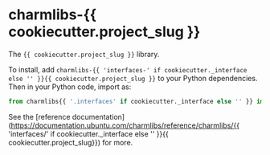 # charmlibs-{{ cookiecutter.project_slug }}

The `{{ cookiecutter.project_slug }}` library.

To install, add `charmlibs-{{ 'interfaces-' if cookiecutter._interface else '' }}{{ cookiecutter.project_slug }}` to your Python dependencies. Then in your Python code, import as:

```py
from charmlibs{{ '.interfaces' if cookiecutter._interface else '' }} import {{ cookiecutter.project_slug }}
```

See the [reference documentation](https://documentation.ubuntu.com/charmlibs/reference/charmlibs/{{ 'interfaces/' if cookiecutter._interface else '' }}{{ cookiecutter.project_slug}}) for more.
